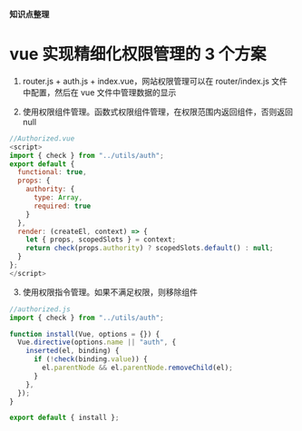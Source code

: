 **知识点整理**

# vue 实现精细化权限管理的 3 个方案

1. router.js + auth.js + index.vue，网站权限管理可以在 router/index.js 文件中配置，然后在 vue 文件中管理数据的显示

2. 使用权限组件管理。函数式权限组件管理，在权限范围内返回组件，否则返回 null

```javascript
//Authorized.vue
<script>
import { check } from "../utils/auth";
export default {
  functional: true,
  props: {
    authority: {
      type: Array,
      required: true
    }
  },
  render: (createEl, context) => {
    let { props, scopedSlots } = context;
    return check(props.authority) ? scopedSlots.default() : null;
  }
};
</script>
```

3. 使用权限指令管理。如果不满足权限，则移除组件

```javascript
//authorized.js
import { check } from "../utils/auth";

function install(Vue, options = {}) {
  Vue.directive(options.name || "auth", {
    inserted(el, binding) {
      if (!check(binding.value)) {
        el.parentNode && el.parentNode.removeChild(el);
      }
    },
  });
}

export default { install };
```
